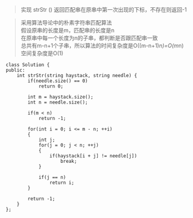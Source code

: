 >实现 strStr () 返回匹配串在原串中第一次出现的下标，不存在则返回-1

>采用算法导论中的朴素字符串匹配算法   
假设原串的长度是m，匹配串的长度是n   
在原串中每一个长度为n的子串，都判断是否跟匹配串一致   
总共有m-n+1个子串，所以算法的时间复杂度是O((m-n+1)*n)=O(m*n)   
空间复杂度是O(1)

```
class Solution {
public:
    int strStr(string haystack, string needle) {
        if(needle.size() == 0)
            return 0;

        int m = haystack.size();
        int n = needle.size();

        if(m < n)
            return -1;

        for(int i = 0; i <= m - n; ++i)
        {
            int j;
            for(j = 0; j < n; ++j)
            {
                if(haystack[i + j] != needle[j])
                    break;
            }

            if(j == n)
                return i;
        }

        return -1;
    }
};
```

